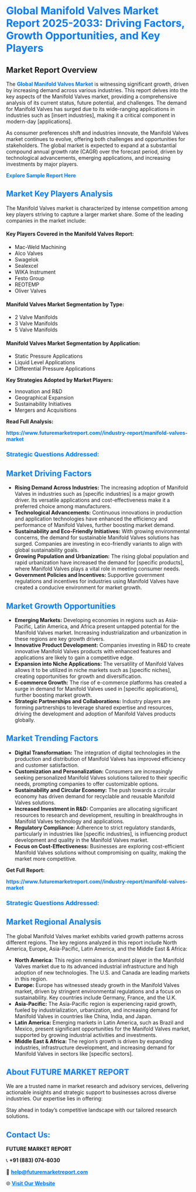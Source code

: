 <h1 style="color: #007BFF;">Global Manifold Valves Market Report 2025-2033: Driving Factors, Growth Opportunities, and Key Players</h1>

<section id="overview">
<h2>Market Report Overview</h2>
<p>The <a href="https://www.futuremarketreport.com//industry-report/manifold-valves-market" style="color: #007BFF; text-decoration: none;"><strong>Global Manifold Valves Market</strong></a> is witnessing significant growth, driven by increasing demand across various industries. This report delves into the key aspects of the Manifold Valves market, providing a comprehensive analysis of its current status, future potential, and challenges. The demand for Manifold Valves has surged due to its wide-ranging applications in industries such as [insert industries], making it a critical component in modern-day [applications].</p>
<p>As consumer preferences shift and industries innovate, the Manifold Valves market continues to evolve, offering both challenges and opportunities for stakeholders. The global market is expected to expand at a substantial compound annual growth rate (CAGR) over the forecast period, driven by technological advancements, emerging applications, and increasing investments by major players.</p>
</section>

<section id="overview">
<p><a href="https://www.futuremarketreport.com//request-sample/reportId=92420" style="color: #007BFF; text-decoration: none;"><strong>Explore Sample Report Here</strong></a></p>
</section>

<section id="key-players">
<h2 style="color: #007BFF;">Market Key Players Analysis</h2>
<p>The Manifold Valves market is characterized by intense competition among key players striving to capture a larger market share. Some of the leading companies in the market include:</p>
<h4>Key Players Covered in the Manifold Valves Report:</h4>
<ul><li>Mac-Weld Machining</li><li>Alco Valves</li><li>Swagelok</li><li>Sealexcel</li><li>WIKA Instrument</li><li>Festo Group</li><li>REOTEMP</li><li>Oliver Valves</li></ul>
<h4>Manifold Valves Market Segmentation by Type:</h4>
<ul><li>2 Valve Manifolds</li><li>3 Valve Manifolds</li><li>5 Valve Manifolds</li></ul>

<h4>Manifold Valves Market Segmentation by Application:</h4>
<ul><li>Static Pressure Applications</li><li>Liquid Level Applications</li><li>Differential Pressure Applications</li></ul>
<p><strong>Key Strategies Adopted by Market Players:</strong></p>
<ul>
<li>Innovation and R&D</li>
<li>Geographical Expansion</li>
<li>Sustainability Initiatives</li>
<li>Mergers and Acquisitions</li>
</ul>
</section>

<section>
<p><strong>Read Full Analysis: </strong></p><a href="https://www.futuremarketreport.com//industry-report/manifold-valves-market" style="color: #007BFF; text-decoration: none;"><strong>https://www.futuremarketreport.com//industry-report/manifold-valves-market</strong></a>
<h3 style="color: #007BFF;">Strategic Questions Addressed:</h3>
</section>

<section id="driving-factors">
<h2 style="color: #007BFF;">Market Driving Factors</h2>
<ul>
<li><strong>Rising Demand Across Industries:</strong> The increasing adoption of Manifold Valves in industries such as [specific industries] is a major growth driver. Its versatile applications and cost-effectiveness make it a preferred choice among manufacturers.</li>
<li><strong>Technological Advancements:</strong> Continuous innovations in production and application technologies have enhanced the efficiency and performance of Manifold Valves, further boosting market demand.</li>
<li><strong>Sustainability and Eco-Friendly Initiatives:</strong> With growing environmental concerns, the demand for sustainable Manifold Valves solutions has surged. Companies are investing in eco-friendly variants to align with global sustainability goals.</li>
<li><strong>Growing Population and Urbanization:</strong> The rising global population and rapid urbanization have increased the demand for [specific products], where Manifold Valves plays a vital role in meeting consumer needs.</li>
<li><strong>Government Policies and Incentives:</strong> Supportive government regulations and incentives for industries using Manifold Valves have created a conducive environment for market growth.</li>
</ul>
</section>

<section id="growth-opportunities">
<h2 style="color: #007BFF;">Market Growth Opportunities</h2>
<ul>
<li><strong>Emerging Markets:</strong> Developing economies in regions such as Asia-Pacific, Latin America, and Africa present untapped potential for the Manifold Valves market. Increasing industrialization and urbanization in these regions are key growth drivers.</li>
<li><strong>Innovative Product Development:</strong> Companies investing in R&D to create innovative Manifold Valves products with enhanced features and applications are likely to gain a competitive edge.</li>
<li><strong>Expansion into Niche Applications:</strong> The versatility of Manifold Valves allows it to be utilized in niche markets such as [specific niches], creating opportunities for growth and diversification.</li>
<li><strong>E-commerce Growth:</strong> The rise of e-commerce platforms has created a surge in demand for Manifold Valves used in [specific applications], further boosting market growth.</li>
<li><strong>Strategic Partnerships and Collaborations:</strong> Industry players are forming partnerships to leverage shared expertise and resources, driving the development and adoption of Manifold Valves products globally.</li>
</ul>
</section>

<section id="trending-factors">
<h2 style="color: #007BFF;">Market Trending Factors</h2>
<ul>
<li><strong>Digital Transformation:</strong> The integration of digital technologies in the production and distribution of Manifold Valves has improved efficiency and customer satisfaction.</li>
<li><strong>Customization and Personalization:</strong> Consumers are increasingly seeking personalized Manifold Valves solutions tailored to their specific needs, prompting companies to offer customizable options.</li>
<li><strong>Sustainability and Circular Economy:</strong> The push towards a circular economy has driven demand for recyclable and reusable Manifold Valves solutions.</li>
<li><strong>Increased Investment in R&D:</strong> Companies are allocating significant resources to research and development, resulting in breakthroughs in Manifold Valves technology and applications.</li>
<li><strong>Regulatory Compliance:</strong> Adherence to strict regulatory standards, particularly in industries like [specific industries], is influencing product development and quality in the Manifold Valves market.</li>
<li><strong>Focus on Cost-Effectiveness:</strong> Businesses are exploring cost-efficient Manifold Valves solutions without compromising on quality, making the market more competitive.</li>
</ul>
</section>

<section>
<p><strong>Get Full Report: </strong></p><a href="https://www.futuremarketreport.com//industry-report/manifold-valves-market" style="color: #007BFF; text-decoration: none;"><strong>https://www.futuremarketreport.com//industry-report/manifold-valves-market</strong></a>
<h3 style="color: #007BFF;">Strategic Questions Addressed:</h3>
</section>


<section id="regional-analysis">
<h2 style="color: #007BFF;">Market Regional Analysis</h2>
<p>The global Manifold Valves market exhibits varied growth patterns across different regions. The key regions analyzed in this report include North America, Europe, Asia-Pacific, Latin America, and the Middle East & Africa:</p>
<ul>
<li><strong>North America:</strong> This region remains a dominant player in the Manifold Valves market due to its advanced industrial infrastructure and high adoption of new technologies. The U.S. and Canada are leading markets in this region.</li>
<li><strong>Europe:</strong> Europe has witnessed steady growth in the Manifold Valves market, driven by stringent environmental regulations and a focus on sustainability. Key countries include Germany, France, and the U.K.</li>
<li><strong>Asia-Pacific:</strong> The Asia-Pacific region is experiencing rapid growth, fueled by industrialization, urbanization, and increasing demand for Manifold Valves in countries like China, India, and Japan.</li>
<li><strong>Latin America:</strong> Emerging markets in Latin America, such as Brazil and Mexico, present significant opportunities for the Manifold Valves market, supported by growing industrial activities and investments.</li>
<li><strong>Middle East & Africa:</strong> The region’s growth is driven by expanding industries, infrastructure development, and increasing demand for Manifold Valves in sectors like [specific sectors].</li>
</ul>
</section>

<footer>
<h2 style="color: #007BFF;">About FUTURE MARKET REPORT</h2>
<p>We are a trusted name in market research and advisory services, delivering actionable insights and strategic support to businesses across diverse industries. Our expertise lies in offering:</p>

<p>Stay ahead in today’s competitive landscape with our tailored research solutions.</p>

<h2 style="color: #007BFF;">Contact Us:</h2>
<p><strong>FUTURE MARKET REPORT</strong></p>
<p>📞 <strong>+91 (883) 074-8030</strong></p>
<p>📧 <strong><a href="mailto:help@futuremarketreport.com" style="color: #007BFF;">help@futuremarketreport.com</a></strong></p>
<p>🌐 <strong><a href="https://www.futuremarketreport.com/" style="color: #007BFF;">Visit Our Website</a></strong></p>
</footer>